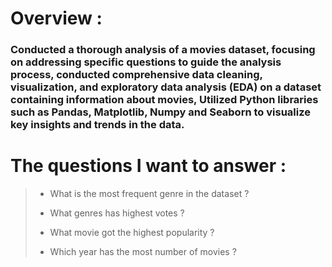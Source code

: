 
# Overview :
### Conducted a thorough analysis of a movies dataset, focusing on addressing specific questions to guide the analysis process, conducted comprehensive data cleaning, visualization, and exploratory data analysis (EDA) on a dataset containing information about movies, Utilized Python libraries such as Pandas, Matplotlib, Numpy and Seaborn to visualize key insights and trends in the data.

# The questions I want to answer :
>- What is the most frequent genre in the dataset ?
>
>
>- What genres has highest votes ?
>
>
>- What movie got the highest popularity ?
>
>
>- Which year has the most number of movies ?

